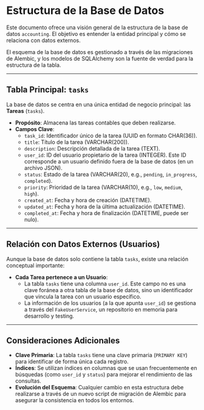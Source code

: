 # Estructura de la Base de Datos

Este documento ofrece una visión general de la estructura de la base de datos `accounting`. El objetivo es entender la entidad principal y cómo se relaciona con datos externos.

El esquema de la base de datos es gestionado a través de las migraciones de Alembic, y los modelos de SQLAlchemy son la fuente de verdad para la estructura de la tabla.

---

## Tabla Principal: `tasks`

La base de datos se centra en una única entidad de negocio principal: las **Tareas** (`tasks`).

-   **Propósito**: Almacena las tareas contables que deben realizarse.
-   **Campos Clave**:
    -   `task_id`: Identificador único de la tarea (UUID en formato CHAR(36)).
    -   `title`: Título de la tarea (VARCHAR(200)).
    -   `description`: Descripción detallada de la tarea (TEXT).
    -   `user_id`: ID del usuario propietario de la tarea (INTEGER). Este ID corresponde a un usuario definido fuera de la base de datos (en un archivo JSON).
    -   `status`: Estado de la tarea (VARCHAR(20), e.g., `pending`, `in_progress`, `completed`).
    -   `priority`: Prioridad de la tarea (VARCHAR(10), e.g., `low`, `medium`, `high`).
    -   `created_at`: Fecha y hora de creación (DATETIME).
    -   `updated_at`: Fecha y hora de la última actualización (DATETIME).
    -   `completed_at`: Fecha y hora de finalización (DATETIME, puede ser nulo).

---

## Relación con Datos Externos (Usuarios)

Aunque la base de datos solo contiene la tabla `tasks`, existe una relación conceptual importante:

-   **Cada Tarea pertenece a un Usuario**:
    -   La tabla `tasks` tiene una columna `user_id`. Este campo no es una clave foránea a otra tabla de la base de datos, sino un identificador que vincula la tarea con un usuario específico.
    -   La información de los usuarios (a la que apunta `user_id`) se gestiona a través del `FakeUserService`, un repositorio en memoria para desarrollo y testing.

---

## Consideraciones Adicionales

-   **Clave Primaria**: La tabla `tasks` tiene una clave primaria (`PRIMARY KEY`) para identificar de forma única cada registro.
-   **Índices**: Se utilizan índices en columnas que se usan frecuentemente en búsquedas (como `user_id` y `status`) para mejorar el rendimiento de las consultas.
-   **Evolución del Esquema**: Cualquier cambio en esta estructura debe realizarse a través de un nuevo script de migración de Alembic para asegurar la consistencia en todos los entornos. 
